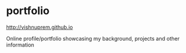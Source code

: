 # portfolio

http://vishnuprem.github.io

Online profile/portfolio showcasing my background, projects and other information
